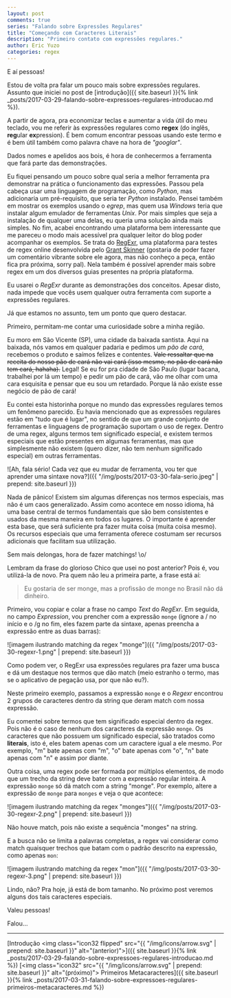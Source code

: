 ```yaml
---
layout: post
comments: true
series: "Falando sobre Expressões Regulares"
title: "Começando com Caracteres Literais"
description: "Primeiro contato com expressões regulares."
author: Eric Yuzo
categories: regex
---
```

E aí pessoas!

Estou de volta pra falar um pouco mais sobre expressões regulares. Assunto que iniciei no post de [introdução]({{ site.baseurl }}{% link _posts/2017-03-29-falando-sobre-expressoes-regulares-introducao.md %}).

A partir de agora, pra economizar teclas e aumentar a vida útil do meu teclado, vou me referir às expressões regulares como **regex** (do inglês, **reg**ular **ex**pression). É bem comum encontrar pessoas usando este termo e é bem útil também como palavra chave na hora de _"googlar"_.

Dados nomes e apelidos aos bois, é hora de conhecermos a ferramenta que fará parte das demonstrações.

Eu fiquei pensando um pouco sobre qual seria a melhor ferramenta pra demonstrar na prática o funcionamento das expressões. Passou pela cabeça usar uma linguagem de programação, como _Python_, mas adicionaria um pré-requisito, que seria ter _Python_ instalado. Pensei também em mostrar os exemplos usando o _egrep_, mas quem usa _Windows_ teria que instalar algum emulador de ferramentas _Unix_. Por mais simples que seja a instalação de qualquer uma delas, eu queria uma solução ainda mais simples. No fim, acabei encontrando uma plataforma bem interessante que me pareceu o modo mais acessível pra qualquer leitor do blog poder acompanhar os exemplos. Se trata do [RegExr](http://regexr.com/), uma plataforma para testes de regex online desenvolvida pelo [Grant Skinner](https://github.com/gskinner) (gostaria de poder fazer um comentário vibrante sobre ele agora, mas não conheço a peça, então fica pra próxima, sorry pal). Nela também é possível aprender mais sobre regex em um dos diversos guias presentes na própria plataforma.

Eu usarei o _RegExr_ durante as demonstrações dos conceitos. Apesar disto, nada impede que vocês usem qualquer outra ferramenta com suporte a expressões regulares.

Já que estamos no assunto, tem um ponto que quero destacar.

Primeiro, permitam-me contar uma curiosidade sobre a minha região.

Eu moro em São Vicente (SP), uma cidade da baixada santista. Aqui na baixada, nós vamos em qualquer padaria e pedimos um _pão de cará_, recebemos o produto e saímos felizes e contentes. ~~Vale ressaltar que na receita do nosso pão de cará não vai cará (isso mesmo, no pão de cará não tem cará, hahaha).~~ Legal! Se eu for pra cidade de São Paulo (lugar bacana, trabalhei por lá um tempo) e pedir um pão de cará, vão me olhar com uma cara esquisita e pensar que eu sou um retardado. Porque lá não existe esse negócio de pão de cará!

Eu contei esta historinha porque no mundo das expressões regulares temos um fenômeno parecido. Eu havia mencionado que as expressões regulares estão em "tudo que é lugar", no sentido de que um grande conjunto de ferramentas e linguagens de programação suportam o uso de regex. Dentro de uma regex, alguns termos tem significado especial, e existem termos especiais que estão presentes em algumas ferramentas, mas que simplesmente não existem (quero dizer, não tem nenhum significado especial) em outras ferramentas.

![Ah, fala sério! Cada vez que eu mudar de ferramenta, vou ter que aprender uma sintaxe nova?]({{ "/img/posts/2017-03-30-fala-serio.jpeg" | prepend: site.baseurl }})

Nada de pânico! Existem sim algumas diferenças nos termos especiais, mas não é um caos generalizado. Assim como acontece em nosso idioma, há uma base central de termos fundamentais que são bem consistentes e usados da mesma maneira em todos os lugares. O importante é aprender esta base, que será suficiente pra fazer muita coisa (muita coisa mesmo). Os recursos especiais que uma ferramenta oferece costumam ser recursos adicionais que facilitam sua utilização.

Sem mais delongas, hora de fazer matchings! \o/

Lembram da frase do glorioso Chico que usei no post anterior? Pois é, vou utilizá-la de novo. Pra quem não leu a primeira parte, a frase está aí:

> Eu gostaria de ser monge, mas a profissão de monge no Brasil não dá dinheiro.

Primeiro, vou copiar e colar a frase no campo _Text_ do _RegExr_. Em seguida, no campo _Expression_, vou prencher com a expressão `monge` (ignore a / no início e o /g no fim, eles fazem parte da sintaxe, apenas preencha a expressão entre as duas barras):

![imagem ilustrando matching da regex "monge"]({{ "/img/posts/2017-03-30-regexr-1.png" | prepend: site.baseurl }})

Como podem ver, o RegExr usa expressões regulares pra fazer uma busca e dá um destaque nos termos que dão match (meio estranho o termo, mas se o aplicativo de pegação usa, por que não eu?).

Neste primeiro exemplo, passamos a expressão `monge` e o _Regexr_ encontrou 2 grupos de caracteres dentro da string que deram match com nossa expressão.

Eu comentei sobre termos que tem significado especial dentro da regex. Pois não é o caso de nenhum dos caracteres da expressão `monge`. Os caracteres que não possuem um significado especial, são tratados como **literais**, isto é, eles batem apenas com um caractere igual a ele mesmo. Por exemplo, "m" bate apenas com "m", "o" bate apenas com "o", "n" bate apenas com "n" e assim por diante.

Outra coisa, uma regex pode ser formada por múltiplos elementos, de modo que um trecho da string deve bater com a expressão regular inteira. A expressão `monge` só dá match com a string "monge". Por exemplo, altere a expressão de `monge` para `monges` e veja o que acontece:

![imagem ilustrando matching da regex "monges"]({{ "/img/posts/2017-03-30-regexr-2.png" | prepend: site.baseurl }})

Não houve match, pois não existe a sequência "monges" na string.

E a busca não se limita a palavras completas, a regex vai considerar como match quaisquer trechos que batam com o padrão descrito na expressão, como apenas `mon`:

![imagem ilustrando matching da regex "mon"]({{ "/img/posts/2017-03-30-regexr-3.png" | prepend: site.baseurl }})

Lindo, não? Pra hoje, já está de bom tamanho. No próximo post veremos alguns dos tais caracteres especiais.

Valeu pessoas!

Falou...

---

<span class="previous-post">[Introdução <img class="icon32 flipped" src="{{ "/img/icons/arrow.svg" | prepend: site.baseurl }}" alt="(anterior)">]({{ site.baseurl }}{% link _posts/2017-03-29-falando-sobre-expressoes-regulares-introducao.md %})</span> <span class="next-post">[<img class="icon32" src="{{ "/img/icons/arrow.svg" | prepend: site.baseurl }}" alt="(próximo)"> Primeiros Metacaracteres]({{ site.baseurl }}{% link _posts/2017-03-31-falando-sobre-expressoes-regulares-primeiros-metacaracteres.md %})</span>
